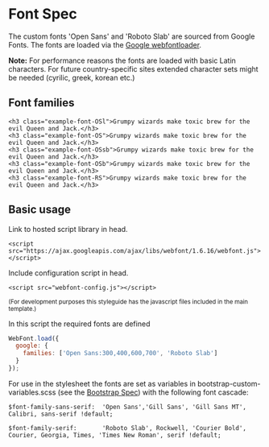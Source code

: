 # Font Spec

The custom fonts 'Open Sans' and 'Roboto Slab' are sourced from Google Fonts.
The fonts are loaded via the [Google webfontloader](https://github.com/typekit/webfontloader).

<b>Note:</b>
For performance reasons the fonts are loaded with basic Latin characters. For future country-specific sites extended character sets might be needed (cyrilic, greek, korean etc.)



## Font families
```example
<h3 class="example-font-OSl">Grumpy wizards make toxic brew for the evil Queen and Jack.</h3>
<h3 class="example-font-OS">Grumpy wizards make toxic brew for the evil Queen and Jack.</h3>
<h3 class="example-font-OSsb">Grumpy wizards make toxic brew for the evil Queen and Jack.</h3>
<h3 class="example-font-OSb">Grumpy wizards make toxic brew for the evil Queen and Jack.</h3>
<h3 class="example-font-RS">Grumpy wizards make toxic brew for the evil Queen and Jack.</h3>
```

## Basic usage
Link to hosted script library in head.
```
<script src="https://ajax.googleapis.com/ajax/libs/webfont/1.6.16/webfont.js"></script>
```
Include configuration script in head.
```
<script src="webfont-config.js"></script>
```
<sup>(For development purposes this styleguide has the javascript files included in the main template.)</sup>

In this script the required fonts are defined

```javascript
WebFont.load({
  google: {
    families: ['Open Sans:300,400,600,700', 'Roboto Slab']
  }
});
```

For use in the stylesheet the fonts are set as variables in bootstrap-custom-variables.scss (see the [Bootstrap Spec](/specs/00-Utilities/bootstrap/)) with the following font cascade:

```pre
$font-family-sans-serif:  'Open Sans','Gill Sans', 'Gill Sans MT', Calibri, sans-serif !default;

$font-family-serif:       'Roboto Slab', Rockwell, 'Courier Bold', Courier, Georgia, Times, 'Times New Roman', serif !default;
```
